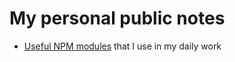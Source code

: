# My personal public notes

- [Useful NPM modules](/useful-npm-modules) that I use in my daily work
